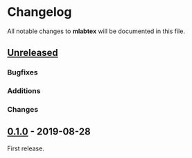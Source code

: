 # Changelog

All notable changes to **mlabtex** will be documented in this file.


## [Unreleased]

### Bugfixes

### Additions

### Changes


## [0.1.0] - 2019-08-28

First release.

[Unreleased]: https://github.com/MuellerSeb/mlabtex/compare/v0.1.0...HEAD
[0.1.0]: https://github.com/MuellerSeb/mlabtex/releases/tag/v0.1.0
